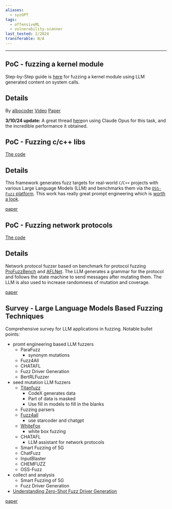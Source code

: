 ```yaml
---
aliases:
  - syzGPT
tags:
  - offensiveML
  - vulnerability-scanner
last_tested: 2/2024
transferable: N/A
---
```

---


## **PoC** - fuzzing a kernel module
Step-by-Step guide is [here](https://albocoder.github.io/fuzzing/exploitation/linux%20kernel/hacking/ai/gpt/llm/2023/11/27/GPT-syzkaller.html?utm_source=tldrsec.com&utm_medium=referral&utm_campaign=tl-dr-sec-211-llms-fuzzing-navigating-the-incident-response-maze-product-security-hashicorp) for fuzzing a kernel module using LLM generated content on system calls. 

## **Details**
By [albocoder](twitter.com/albocoder)
[Video]()
[Paper](https://albocoder.github.io/fuzzing/exploitation/linux%20kernel/hacking/ai/gpt/llm/2023/11/27/GPT-syzkaller.html?utm_source=tldrsec.com&utm_medium=referral&utm_campaign=tl-dr-sec-211-llms-fuzzing-navigating-the-incident-response-maze-product-security-hashicorp) 

**3/10/24 update:** A great thread [here](https://twitter.com/moyix/status/1765967602982027550)on  using Claude Opus for this task, and the incredible performance it obtained. 

## **PoC** - Fuzzing c/c++ libs

[The code](https://github.com/google/oss-fuzz-gen) 

## Details
This framework generates fuzz targets for real-world `C`/`C++` projects with various Large Language Models (LLM) and benchmarks them via the [`OSS-Fuzz` platform](https://github.com/google/oss-fuzz).
This work has really great prompt engineering which is [worth a look](https://storage.googleapis.com/oss-fuzz-llm-targets-public/jsoncpp-json-value-removeindex/prompts.txt). 

[paper](https://security.googleblog.com/2023/08/ai-powered-fuzzing-breaking-bug-hunting.html)


## **PoC** - Fuzzing network protocols

[The code](https://github.com/ChatAFLndss/ChatAFL) 

## Details
Network protocol fuzzer based on benchmark for protocol fuzzing [ProFuzzBench](https://github.com/profuzzbench/profuzzbench) and [AFLNet](https://github.com/aflnet/aflnet). The LLM generates a grammar for the protocol and follows the state machine to send messages after mutating them. The LLM is also used to increase randomness of mutation and coverage.

[paper](https://mengrj.github.io/files/chatafl.pdf)

## **Survey** - Large Language Models Based Fuzzing Techniques

Comprehensive survey for LLM applications in fuzzing. Notable bullet points:

- promt engineering based LLM fuzzers
	- ParaFuzz
		- synonym mutations
	- Fuzz4All
	- CHATAFL
	- Fuzz Driver Generation 
	- BertRLFuzzer
- seed mutation LLM fuzzers
	- [Titanfuzz](https://github.com/ise-uiuc/TitanFuzz)
		- CodeX generates data
		- Part of data is masked
		- Use fill in models to fill in the blanks
	- Fuzzing parsers
	- [Fuzz4all](https://zenodo.org/records/10456883)
		- use starcoder and chatgpt
	- [WhiteFox](https://github.com/google/oss-fuzz)
		- white box fuzzing
	- CHATAFL
		- LLM assistant for network protocols
	- Smart Fuzzing of 5G
	- ChatFuzz
	- InputBlaster
	- CHEMFUZZ
	- OSS-Fuzz
- collect and analysis
	- Smart Fuzzing of 5G
	- Fuzz Driver Generation
- [Understanding Zero-Shot Fuzz Driver Generation](https://sites.google.com/view/llm4fdg/home) 

[paper](https://arxiv.org/abs/2402.00350)